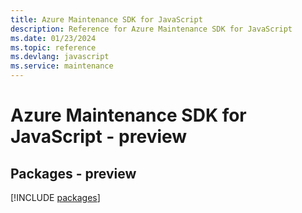 ```yaml
---
title: Azure Maintenance SDK for JavaScript
description: Reference for Azure Maintenance SDK for JavaScript
ms.date: 01/23/2024
ms.topic: reference
ms.devlang: javascript
ms.service: maintenance
---
```

# Azure Maintenance SDK for JavaScript - preview
## Packages - preview
[!INCLUDE [packages](maintenance-index.md)]
